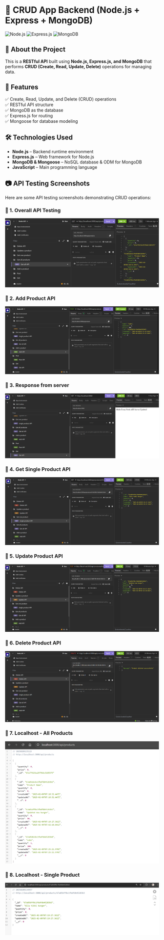 
# 🚀 CRUD App Backend (Node.js + Express + MongoDB)

![Node.js](https://img.shields.io/badge/Node.js-43853D?style=for-the-badge&logo=node.js&logoColor=white)
![Express.js](https://img.shields.io/badge/Express.js-000000?style=for-the-badge&logo=express&logoColor=white)
![MongoDB](https://img.shields.io/badge/MongoDB-4EA94B?style=for-the-badge&logo=mongodb&logoColor=white)

## 📖 About the Project
This is a **RESTful API** built using **Node.js, Express.js, and MongoDB** that performs **CRUD (Create, Read, Update, Delete)** operations for managing data.

## 🎯 Features
✅ Create, Read, Update, and Delete (CRUD) operations  
✅ RESTful API structure  
✅ MongoDB as the database  
✅ Express.js for routing  
✅ Mongoose for database modeling  

## 🛠️ Technologies Used
- **Node.js** – Backend runtime environment  
- **Express.js** – Web framework for Node.js  
- **MongoDB & Mongoose** – NoSQL database & ODM for MongoDB  
- **JavaScript** – Main programming language

## 📷 API Testing Screenshots

Here are some API testing screenshots demonstrating CRUD operations:

### 🔹 1. Overall API Testing  
![API Testing](./Screenshots/API-Testing.png)

### 🔹 2. Add Product API  
![API Testing - Add Product](./Screenshots/API-Testing-Add-product.png)

### 🔹 3. Response from server 
![API Testing - Get API](./Screenshots/API-Testing-Get-API.png)

### 🔹 4. Get Single Product API  
![API Testing - Single Product](./Screenshots/API-Testing-Single-product.png)

### 🔹 5. Update Product API  
![API Testing - Update](./Screenshots/API-Testing-Update.png)

### 🔹 6. Delete Product API  
![API Testing - Delete](./Screenshots/API-Testing-Delete.png)

### 🔹 7. Localhost - All Products  
![Localhost - All Products](./Screenshots/localhost-All-product.png)

### 🔹 8. Localhost - Single Product  
![Localhost - Single Product](./Screenshots/localhost-Single-product.png)


